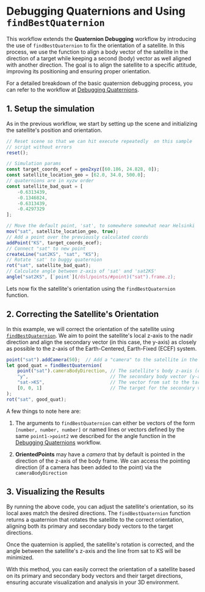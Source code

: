# Debugging Quaternions and Using `findBestQuaternion`

This workflow extends the **Quaternion Debugging** workflow by introducing the
use of `findBestQuaternion` to fix the orientation of a satellite. In this
process, we use the function to align a body vector of the satellite in the
direction of  a target while keeping a second (body) vector as well aligned
with another direction. The goal is to align the satellite to a specific
attitude, improving its positioning and ensuring proper orientation.

For a detailed breakdown of the basic quaternion debugging process, you can
refer to the workflow at
[Debugging Quaternions](/workflows/debugging-quaternions).


## 1. Setup the simulation

As in the previous workflow, we start by setting up the scene and initializing
the satellite's position and orientation.

```javascript
// Reset scene so that we can hit execute repeatedly  on this sample 
// script without errors
reset();

// Simulation params
const target_coords_ecef = geo2xyz([60.186, 24.828, 0]);
const satellite_location_geo = [62.0, 34.0, 500.0];
// quaternions are in xyzw order
const satellite_bad_quat = [
    -0.6313439,
    -0.1346824,
    -0.6313439,
    -0.4297329
];

// Move the default point, 'sat', to somewhere somewhat near Helsinki
mov("sat", satellite_location_geo, true);
// Add a point over the previously calculated coords
addPoint("KS", target_coords_ecef);
// Connect "sat" to new point
createLine("sat2KS", "sat", "KS");
// Rotate 'sat' to buggy quaternion
rot("sat", satellite_bad_quat);
// Calculate angle between z-axis of 'sat' and 'sat2KS'
angle("sat2KS", [`point`](/dsl/points/#point)("sat").frame.z);
```

Lets now  fix the satellite's orientation using the `findBestQuaternion`
function.

## 2. Correcting the Satellite's Orientation

In this example, we will correct the orientation of the satellite using
[`findBestQuaternion`](/dsl/movement-and-attitude/#findbestquaternion). We aim to point the satellite's local z-axis to the nadir
direction and align the secondary vector (in this case, the y-axis) as closely
as possible to the z-axis of the Earth-Centered, Earth-Fixed (ECEF) system.

```javascript
point("sat").addCamera(50);  // Add a "camera" to the satellite in the default orientation
let good_quat = findBestQuaternion(
    point("sat").cameraBodyDirection, // The satellite's body z-axis (camera direction)
    "y",                              // The secondary body vector (y-axis)
    "sat->KS",                        // The vector from sat to the target point "KS"
    [0, 0, 1]                         // The target for the secondary vector (aligning y-axis to Earth's z-axis)
);
rot("sat", good_quat);
```

A few things to note here are:

1. The arguments to `findBestQuaternion` can either be vectors of the form
`[number, number, number]` or named lines or vectors defined by the same
`point1->point2` we described for the angle function in the [Debugging
Quaternions](/workflows/debugging-quaternions) workflow.

2. **OrientedPoints** may have a _camera_ that by default is pointed in the
direction of the z-axis of the body frame. We can access the pointing direction
(if a camera has been added to the point) via the `cameraBodyDirection`


## 3. Visualizing the Results

By running the above code, you can adjust the satellite's orientation, so its
local axes match the desired directions. The `findBestQuaternion` function
returns a quaternion that rotates the satellite to the correct orientation,
aligning both its primary and secondary body vectors to the target directions.

Once the quaternion is applied, the satellite's rotation is corrected, and the
angle between the satellite's z-axis and the line from sat to KS will be
minimized.

With this method, you can easily correct the orientation of a satellite based
on its primary and secondary body vectors and their target directions, ensuring
accurate visualization and analysis in your 3D environment.
